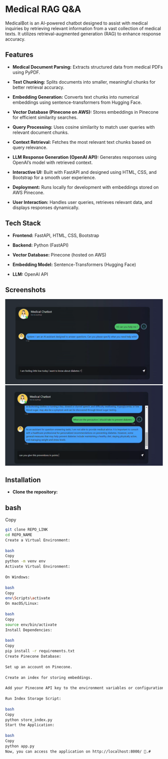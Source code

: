 # Medical RAG Q&A
MedicalBot is an AI-powered chatbot designed to assist with medical inquiries by retrieving relevant information from a vast collection of medical texts. It utilizes retrieval-augmented generation (RAG) to enhance response accuracy.

## Features
- **Medical Document Parsing:** Extracts structured data from medical PDFs using PyPDF.

- **Text Chunking:** Splits documents into smaller, meaningful chunks for better retrieval accuracy.

- **Embedding Generation:** Converts text chunks into numerical embeddings using sentence-transformers from Hugging Face.

- **Vector Database (Pinecone on AWS):** Stores embeddings in Pinecone for efficient similarity searches.

- **Query Processing:** Uses cosine similarity to match user queries with relevant document chunks.

- **Context Retrieval:** Fetches the most relevant text chunks based on query relevance.

- **LLM Response Generation (OpenAI API):** Generates responses using OpenAI’s model with retrieved context.

- **Interactive UI:** Built with FastAPI and designed using HTML, CSS, and Bootstrap for a smooth user experience.

- **Deployment:** Runs locally for development with embeddings stored on AWS Pinecone.

- **User Interaction:** Handles user queries, retrieves relevant data, and displays responses dynamically.

## Tech Stack
- **Frontend:** FastAPI, HTML, CSS, Bootstrap

- **Backend:** Python (FastAPI)

- **Vector Database:** Pinecone (hosted on AWS)

- **Embedding Model:** Sentence-Transformers (Hugging Face)

- **LLM:** OpenAI API

## Screenshots
![](https://github.com/GauravAnand30/MedicalBot/blob/main/screen%20shot/Screenshot%202025-02-24%20004028.png)
![](https://github.com/GauravAnand30/MedicalBot/blob/main/screen%20shot/Screenshot%202025-02-24%20004108.png)


## Installation
- **Clone the repository:**

## bash
Copy
```sh
git clone REPO_LINK
cd REPO_NAME
Create a Virtual Environment:

bash
Copy
python -m venv env
Activate Virtual Environment:

On Windows:

bash
Copy
env\Scripts\activate
On macOS/Linux:

bash
Copy
source env/bin/activate
Install Dependencies:

bash
Copy
pip install -r requirements.txt
Create Pinecone Database:

Set up an account on Pinecone.

Create an index for storing embeddings.

Add your Pinecone API key to the environment variables or configuration file.

Run Index Storage Script:

bash
Copy
python store_index.py
Start the Application:

bash
Copy
python app.py
Now, you can access the application on http://localhost:8000/ 🎯.#
